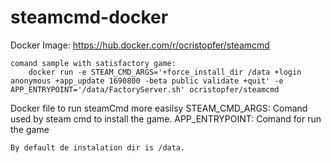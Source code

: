 # steamcmd-docker

Docker Image: 
    https://hub.docker.com/r/ocristopfer/steamcmd
    
    comand sample with satisfactory game:
        docker run -e STEAM_CMD_ARGS='+force_install_dir /data +login anonymous +app_update 1690800 -beta public validate +quit' -e APP_ENTRYPOINT='/data/FactoryServer.sh' ocristopfer/steamcmd

Docker file to run steamCmd more easilsy
    STEAM_CMD_ARGS: Comand used by steam cmd to install the game.
    APP_ENTRYPOINT: Comand for run the game

    By default de instalation dir is /data.